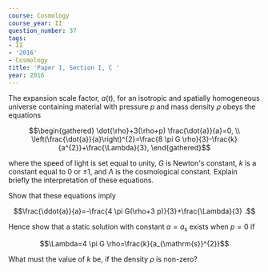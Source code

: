 ```yaml
---
course: Cosmology
course_year: II
question_number: 37
tags:
- II
- '2016'
- Cosmology
title: 'Paper 1, Section I, C '
year: 2016
---
```




The expansion scale factor, $a(t)$, for an isotropic and spatially homogeneous universe containing material with pressure $p$ and mass density $\rho$ obeys the equations

$$\begin{gathered}
\dot{\rho}+3(\rho+p) \frac{\dot{a}}{a}=0, \\
\left(\frac{\dot{a}}{a}\right)^{2}=\frac{8 \pi G \rho}{3}-\frac{k}{a^{2}}+\frac{\Lambda}{3},
\end{gathered}$$

where the speed of light is set equal to unity, $G$ is Newton's constant, $k$ is a constant equal to 0 or $\pm 1$, and $\Lambda$ is the cosmological constant. Explain briefly the interpretation of these equations.

Show that these equations imply

$$\frac{\ddot{a}}{a}=-\frac{4 \pi G(\rho+3 p)}{3}+\frac{\Lambda}{3} .$$

Hence show that a static solution with constant $a=a_{\mathrm{s}}$ exists when $p=0$ if

$$\Lambda=4 \pi G \rho=\frac{k}{a_{\mathrm{s}}^{2}}$$

What must the value of $k$ be, if the density $\rho$ is non-zero?